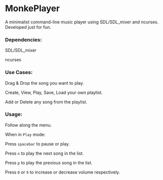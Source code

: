 # MonkePlayer

A minimalist command-line music player using SDL/SDL_mixer and ncurses. Developed just for fun.

### Dependencies:

SDL/SDL_mixer

ncurses

### Use Cases:

Drag & Drop the song you want to play.

Create, View, Play, Save, Load your own playlist.

Add or Delete any song from the playlist.

### Usage:

Follow along the menu.

When in `Play` mode:

Press `spacebar` to pause or play.

Press `n` to play the next song in the list.

Press `p` to play the previous song in the list.

Press `0` or `9` to increase or decrease volume respectively.
